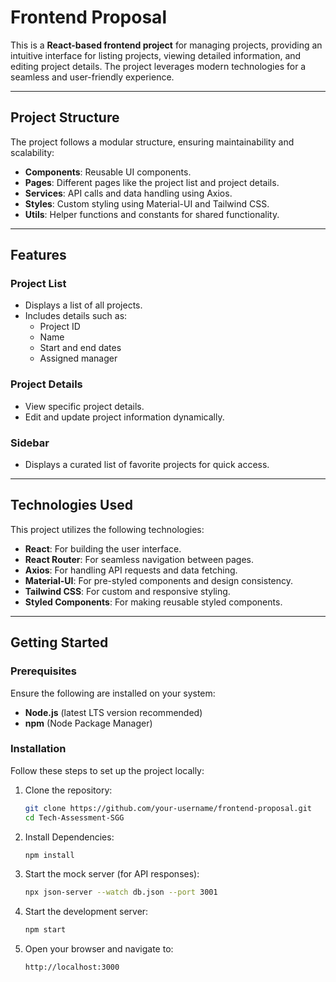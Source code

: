 # Frontend Proposal

This is a **React-based frontend project** for managing projects, providing an intuitive interface for listing projects, viewing detailed information, and editing project details. The project leverages modern technologies for a seamless and user-friendly experience.

---

## Project Structure

The project follows a modular structure, ensuring maintainability and scalability:

- **Components**: Reusable UI components.
- **Pages**: Different pages like the project list and project details.
- **Services**: API calls and data handling using Axios.
- **Styles**: Custom styling using Material-UI and Tailwind CSS.
- **Utils**: Helper functions and constants for shared functionality.

---

## Features

### Project List
- Displays a list of all projects.
- Includes details such as:
  - Project ID
  - Name
  - Start and end dates
  - Assigned manager

### Project Details
- View specific project details.
- Edit and update project information dynamically.

### Sidebar
- Displays a curated list of favorite projects for quick access.

---

## Technologies Used

This project utilizes the following technologies:

- **React**: For building the user interface.
- **React Router**: For seamless navigation between pages.
- **Axios**: For handling API requests and data fetching.
- **Material-UI**: For pre-styled components and design consistency.
- **Tailwind CSS**: For custom and responsive styling.
- **Styled Components**: For making reusable styled components.

---

## Getting Started

### Prerequisites

Ensure the following are installed on your system:

- **Node.js** (latest LTS version recommended)
- **npm** (Node Package Manager)

### Installation

Follow these steps to set up the project locally:

1. Clone the repository:
   ```bash
   git clone https://github.com/your-username/frontend-proposal.git
   cd Tech-Assessment-SGG

2. Install Dependencies:
    ```bash
    npm install

3. Start the mock server (for API responses):
    ```bash
    npx json-server --watch db.json --port 3001

4. Start the development server:
    ```bash
    npm start

5. Open your browser and navigate to:
    ```bash
    http://localhost:3000
